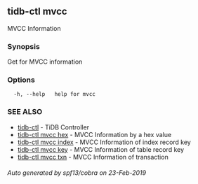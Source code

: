 ## tidb-ctl mvcc

MVCC Information

### Synopsis


Get for MVCC information

### Options

```
  -h, --help   help for mvcc
```

### SEE ALSO
* [tidb-ctl](tidb-ctl.md)	 - TiDB Controller
* [tidb-ctl mvcc hex](tidb-ctl_mvcc_hex.md)	 - MVCC Information by a hex value
* [tidb-ctl mvcc index](tidb-ctl_mvcc_index.md)	 - MVCC Information of index record key
* [tidb-ctl mvcc key](tidb-ctl_mvcc_key.md)	 - MVCC Information of table record key
* [tidb-ctl mvcc txn](tidb-ctl_mvcc_txn.md)	 - MVCC Information of transaction

###### Auto generated by spf13/cobra on 23-Feb-2019
